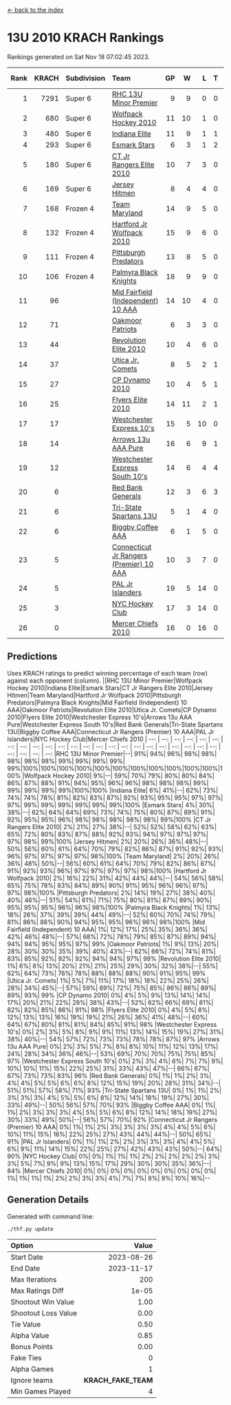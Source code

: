 [<- back to the index](readme.md)
# 13U 2010 KRACH Rankings
Rankings generated on Sat Nov 18 07:02:45 2023.

Rank|KRACH|Subdivision|Team|GP|W|L|T|OTW|OTL|SoS|Exp Wins|Win Diff
---:|---:|:---|:---|---:|---:|---:|---:|---:|---:|---:|---:|---:
1|7291|Super 6|[RHC 13U Minor Premier](https://gamesheetstats.com/seasons/3664/teams/140959/schedule)|9|9|0|0|1|0|118|9.8|-0.0
2|680|Super 6|[Wolfpack Hockey 2010](https://gamesheetstats.com/seasons/3664/teams/140960/schedule)|11|10|1|0|0|1|76|10.9|0.0
3|480|Super 6|[Indiana Elite](https://gamesheetstats.com/seasons/3664/teams/144350/schedule)|11|9|1|1|0|0|91|10.4|0.0
4|293|Super 6|[Esmark Stars](https://gamesheetstats.com/seasons/3664/teams/140972/schedule)|6|3|1|2|0|0|193|4.9|0.0
5|180|Super 6|[CT Jr Rangers Elite 2010](https://gamesheetstats.com/seasons/3664/teams/140955/schedule)|10|7|3|0|1|0|722|7.9|0.0
6|169|Super 6|[Jersey Hitmen](https://gamesheetstats.com/seasons/3664/teams/140961/schedule)|8|4|4|0|1|1|992|4.9|0.0
7|168|Frozen 4|[Team Maryland](https://gamesheetstats.com/seasons/3664/teams/140976/schedule)|14|9|5|0|1|0|1028|9.9|0.0
8|132|Frozen 4|[Hartford Jr Wolfpack 2010](https://gamesheetstats.com/seasons/3664/teams/140957/schedule)|15|9|6|0|0|2|1034|9.9|0.0
9|111|Frozen 4|[Pittsburgh Predators](https://gamesheetstats.com/seasons/3664/teams/140974/schedule)|13|8|5|0|0|0|138|8.9|0.0
10|106|Frozen 4|[Palmyra Black Knights](https://gamesheetstats.com/seasons/3664/teams/140973/schedule)|18|9|9|0|0|0|910|9.9|0.0
11|96||[Mid Fairfield (Independent) 10 AAA](https://gamesheetstats.com/seasons/3664/teams/140956/schedule)|14|10|4|0|2|0|118|10.9|0.0
12|71||[Oakmoor Patriots](https://gamesheetstats.com/seasons/3664/teams/162748/schedule)|6|3|3|0|0|0|171|3.9|0.0
13|44||[Revolution Elite 2010](https://gamesheetstats.com/seasons/3664/teams/140975/schedule)|10|4|6|0|0|0|137|4.9|0.0
14|37||[Utica Jr. Comets](https://gamesheetstats.com/seasons/3664/teams/140970/schedule)|8|5|2|1|2|0|45|6.4|0.0
15|27||[CP Dynamo 2010](https://gamesheetstats.com/seasons/3664/teams/140968/schedule)|10|4|5|1|0|1|88|5.4|0.0
16|25||[Flyers Elite 2010](https://gamesheetstats.com/seasons/3664/teams/140963/schedule)|14|11|2|1|0|0|9|12.4|0.0
17|17||[Westchester Express 10's](https://gamesheetstats.com/seasons/3664/teams/140967/schedule)|15|5|10|0|0|0|523|5.9|0.0
18|14||[Arrows 13u AAA Pure](https://gamesheetstats.com/seasons/3664/teams/140965/schedule)|16|6|9|1|0|0|123|7.4|0.0
19|12||[Westchester Express South 10's](https://gamesheetstats.com/seasons/3664/teams/140971/schedule)|14|6|4|4|0|1|22|8.9|0.0
20|6||[Red Bank Generals](https://gamesheetstats.com/seasons/3664/teams/140962/schedule)|12|3|6|3|0|1|21|5.4|0.0
21|6||[Tri-State Spartans 13U](https://gamesheetstats.com/seasons/3664/teams/144349/schedule)|5|1|4|0|1|0|113|1.9|0.0
22|6||[Biggby Coffee AAA](https://gamesheetstats.com/seasons/3664/teams/144347/schedule)|6|1|5|0|0|1|165|1.9|0.0
23|5||[Connecticut Jr Rangers (Premier) 10 AAA](https://gamesheetstats.com/seasons/3664/teams/140958/schedule)|10|3|7|0|0|0|33|3.9|0.0
24|5||[PAL Jr Islanders](https://gamesheetstats.com/seasons/3664/teams/140969/schedule)|19|5|14|0|0|0|57|5.9|0.0
25|3||[NYC Hockey Club](https://gamesheetstats.com/seasons/3664/teams/140966/schedule)|17|3|14|0|0|1|69|3.9|0.0
26|0||[Mercer Chiefs 2010](https://gamesheetstats.com/seasons/3664/teams/140964/schedule)|16|0|16|0|0|0|26|0.9|0.0

## Predictions
Uses KRACH ratings to predict winning percentage of each team (row) against each opponent (column).
||RHC 13U Minor Premier|Wolfpack Hockey 2010|Indiana Elite|Esmark Stars|CT Jr Rangers Elite 2010|Jersey Hitmen|Team Maryland|Hartford Jr Wolfpack 2010|Pittsburgh Predators|Palmyra Black Knights|Mid Fairfield (Independent) 10 AAA|Oakmoor Patriots|Revolution Elite 2010|Utica Jr. Comets|CP Dynamo 2010|Flyers Elite 2010|Westchester Express 10's|Arrows 13u AAA Pure|Westchester Express South 10's|Red Bank Generals|Tri-State Spartans 13U|Biggby Coffee AAA|Connecticut Jr Rangers (Premier) 10 AAA|PAL Jr Islanders|NYC Hockey Club|Mercer Chiefs 2010
| --: | --: | --: | --: | --: | --: | --: | --: | --: | --: | --: | --: | --: | --: | --: | --: | --: | --: | --: | --: | --: | --: | --: | --: | --: | --: | --: 
|RHC 13U Minor Premier|--| 91%| 94%| 96%| 98%| 98%| 98%| 98%| 98%| 99%| 99%| 99%| 99%| 99%|100%|100%|100%|100%|100%|100%|100%|100%|100%|100%|100%|100%
|Wolfpack Hockey 2010|  9%|--| 59%| 70%| 79%| 80%| 80%| 84%| 86%| 87%| 88%| 91%| 94%| 95%| 96%| 96%| 98%| 98%| 98%| 99%| 99%| 99%| 99%| 99%|100%|100%
|Indiana Elite|  6%| 41%|--| 62%| 73%| 74%| 74%| 78%| 81%| 82%| 83%| 87%| 92%| 93%| 95%| 95%| 97%| 97%| 97%| 99%| 99%| 99%| 99%| 99%| 99%|100%
|Esmark Stars|  4%| 30%| 38%|--| 62%| 64%| 64%| 69%| 73%| 74%| 75%| 80%| 87%| 89%| 91%| 92%| 95%| 95%| 96%| 98%| 98%| 98%| 98%| 98%| 99%|100%
|CT Jr Rangers Elite 2010|  2%| 21%| 27%| 38%|--| 52%| 52%| 58%| 62%| 63%| 65%| 72%| 80%| 83%| 87%| 88%| 92%| 93%| 94%| 97%| 97%| 97%| 97%| 98%| 99%|100%
|Jersey Hitmen|  2%| 20%| 26%| 36%| 48%|--| 50%| 56%| 60%| 61%| 64%| 70%| 79%| 82%| 86%| 87%| 91%| 92%| 93%| 96%| 97%| 97%| 97%| 97%| 98%|100%
|Team Maryland|  2%| 20%| 26%| 36%| 48%| 50%|--| 56%| 60%| 61%| 64%| 70%| 79%| 82%| 86%| 87%| 91%| 92%| 93%| 96%| 97%| 97%| 97%| 97%| 98%|100%
|Hartford Jr Wolfpack 2010|  2%| 16%| 22%| 31%| 42%| 44%| 44%|--| 54%| 56%| 58%| 65%| 75%| 78%| 83%| 84%| 89%| 90%| 91%| 95%| 96%| 96%| 97%| 97%| 98%|100%
|Pittsburgh Predators|  2%| 14%| 19%| 27%| 38%| 40%| 40%| 46%|--| 51%| 54%| 61%| 71%| 75%| 80%| 81%| 87%| 89%| 90%| 95%| 95%| 95%| 96%| 96%| 98%|100%
|Palmyra Black Knights|  1%| 13%| 18%| 26%| 37%| 39%| 39%| 44%| 49%|--| 52%| 60%| 70%| 74%| 79%| 81%| 86%| 88%| 90%| 94%| 95%| 95%| 96%| 96%| 98%|100%
|Mid Fairfield (Independent) 10 AAA|  1%| 12%| 17%| 25%| 35%| 36%| 36%| 42%| 46%| 48%|--| 57%| 68%| 72%| 78%| 79%| 85%| 87%| 89%| 94%| 94%| 94%| 95%| 95%| 97%| 99%
|Oakmoor Patriots|  1%|  9%| 13%| 20%| 28%| 30%| 30%| 35%| 39%| 40%| 43%|--| 62%| 66%| 72%| 74%| 81%| 83%| 85%| 92%| 92%| 92%| 94%| 94%| 97%| 99%
|Revolution Elite 2010|  1%|  6%|  8%| 13%| 20%| 21%| 21%| 25%| 29%| 30%| 32%| 38%|--| 55%| 62%| 64%| 73%| 76%| 78%| 88%| 88%| 88%| 90%| 91%| 95%| 99%
|Utica Jr. Comets|  1%|  5%|  7%| 11%| 17%| 18%| 18%| 22%| 25%| 26%| 28%| 34%| 45%|--| 57%| 59%| 69%| 72%| 75%| 85%| 86%| 86%| 89%| 89%| 93%| 99%
|CP Dynamo 2010|  0%|  4%|  5%|  9%| 13%| 14%| 14%| 17%| 20%| 21%| 22%| 28%| 38%| 43%|--| 52%| 62%| 66%| 69%| 81%| 82%| 82%| 85%| 86%| 91%| 98%
|Flyers Elite 2010|  0%|  4%|  5%|  8%| 12%| 13%| 13%| 16%| 19%| 19%| 21%| 26%| 36%| 41%| 48%|--| 60%| 64%| 67%| 80%| 81%| 81%| 84%| 85%| 91%| 98%
|Westchester Express 10's|  0%|  2%|  3%|  5%|  8%|  9%|  9%| 11%| 13%| 14%| 15%| 19%| 27%| 31%| 38%| 40%|--| 54%| 57%| 72%| 73%| 73%| 78%| 78%| 87%| 97%
|Arrows 13u AAA Pure|  0%|  2%|  3%|  5%|  7%|  8%|  8%| 10%| 11%| 12%| 13%| 17%| 24%| 28%| 34%| 36%| 46%|--| 53%| 69%| 70%| 70%| 75%| 75%| 85%| 97%
|Westchester Express South 10's|  0%|  2%|  3%|  4%|  6%|  7%|  7%|  9%| 10%| 10%| 11%| 15%| 22%| 25%| 31%| 33%| 43%| 47%|--| 66%| 67%| 67%| 73%| 73%| 83%| 96%
|Red Bank Generals|  0%|  1%|  1%|  2%|  3%|  4%|  4%|  5%|  5%|  6%|  6%|  8%| 12%| 15%| 19%| 20%| 28%| 31%| 34%|--| 51%| 51%| 57%| 58%| 71%| 93%
|Tri-State Spartans 13U|  0%|  1%|  1%|  2%|  3%|  3%|  3%|  4%|  5%|  5%|  6%|  8%| 12%| 14%| 18%| 19%| 27%| 30%| 33%| 49%|--| 50%| 56%| 57%| 70%| 93%
|Biggby Coffee AAA|  0%|  1%|  1%|  2%|  3%|  3%|  3%|  4%|  5%|  5%|  6%|  8%| 12%| 14%| 18%| 19%| 27%| 30%| 33%| 49%| 50%|--| 56%| 57%| 70%| 92%
|Connecticut Jr Rangers (Premier) 10 AAA|  0%|  1%|  1%|  2%|  3%|  3%|  3%|  3%|  4%|  4%|  5%|  6%| 10%| 11%| 15%| 16%| 22%| 25%| 27%| 43%| 44%| 44%|--| 50%| 65%| 91%
|PAL Jr Islanders|  0%|  1%|  1%|  2%|  2%|  3%|  3%|  3%|  4%|  4%|  5%|  6%|  9%| 11%| 14%| 15%| 22%| 25%| 27%| 42%| 43%| 43%| 50%|--| 64%| 90%
|NYC Hockey Club|  0%|  0%|  1%|  1%|  1%|  2%|  2%|  2%|  2%|  2%|  3%|  3%|  5%|  7%|  9%|  9%| 13%| 15%| 17%| 29%| 30%| 30%| 35%| 36%|--| 84%
|Mercer Chiefs 2010|  0%|  0%|  0%|  0%|  0%|  0%|  0%|  0%|  0%|  0%|  1%|  1%|  1%|  1%|  2%|  2%|  3%|  3%|  4%|  7%|  7%|  8%|  9%| 10%| 16%|--

## Generation Details

Generated with command line:
```
./thf.py update
```

| Option | Value |
| :----- | ----: |
| Start Date | 2023-08-26 |
| End Date | 2023-11-17 |
| Max Iterations | 200 |
| Max Ratings Diff | 1e-05 |
| Shootout Win Value | 1.00 |
| Shootout Loss Value | 0.00 |
| Tie Value | 0.50 |
| Alpha Value | 0.85 |
| Bonus Points | 0.00 |
| Fake Ties | 0 |
| Alpha Games | 1 |
| Ignore teams | __KRACH_FAKE_TEAM__ |
| Min Games Played | 4 |

